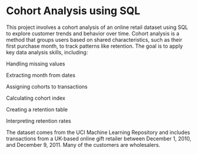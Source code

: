 # Cohort Analysis using SQL 
This project involves a cohort analysis of an online retail dataset using SQL to explore customer trends and behavior over time. Cohort analysis is a method that groups users based on shared characteristics, such as their first purchase month, to track patterns like retention. The goal is to apply key data analysis skills, including:

Handling missing values


Extracting month from dates


Assigning cohorts to transactions


Calculating cohort index


Creating a retention table


Interpreting retention rates


The dataset comes from the UCI Machine Learning Repository and includes transactions from a UK-based online gift retailer between December 1, 2010, and December 9, 2011. Many of the customers are wholesalers.

